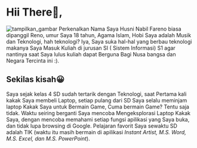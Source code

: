 # Hii There👋,

![tampilkan_gambar](http://github.com/Nabifr/Nabifr.github.io/snap/IMG_20200621_070023.jpg "Sorot gambar, akan keluar tulisan ini")
Perkenalkan Nama Saya Husni Nabil Fareno biasa dipanggil Reno, umur Saya 18 tahun, Agama Islam,  Hobi Saya adalah Musik dan Teknologi, hah teknologi? Iya, Saya suka hal-hal yang berbau teknologi makanya Saya Masuk Kuliah di jurusan SI ( Sistem Informasi) S1 agar nantinya saat Saya lulus kuliah dapat Berguna Bagi Nusa bangsa dan Negara Tercinta ini :).

## Sekilas kisah😀
Saya sejak kelas 4 SD sudah tertarik dengan Teknologi, saat Pertama kali kakak Saya membeli Laptop, setiap pulang dari SD Saya selalu meminjam laptop Kakak Saya untuk Bermain Game, Cuma bermain Game? Tentu saja tidak. Waktu seiring berganti Saya mencoba Mengeksplorasi Laptop Kakak Saya, dengan mencoba memahami setiap fungsi apilikasi yang Saya buka, dan tidak lupa browsing di Google. Pelajaran favorit Saya sewaktu SD adalah TIK (waktu itu masih bermain di apilikasi _Instant Artist, M.S. Word, M.S. Excel, dan M.S. PowerPoint_).
